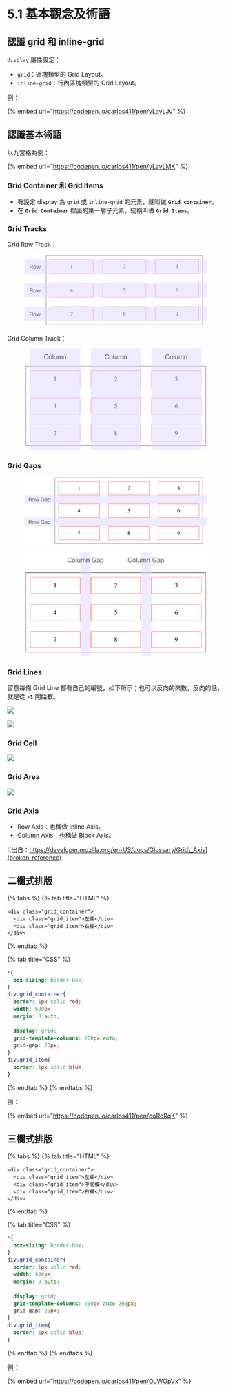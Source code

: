 # 5.1 基本觀念及術語

## 認識 grid 和 inline-grid

`display` 屬性設定：

* `grid`：區塊類型的 Grid Layout。
* `inline-grid`：行內區塊類型的 Grid Layout。

例：

{% embed url="https://codepen.io/carlos411/pen/yLavLJv" %}





## 認識基本術語

以九宮格為例：

{% embed url="https://codepen.io/carlos411/pen/yLavLMK" %}



### Grid Container 和 Grid Items

* 有設定 display 為 `grid` 或 `inline-grid` 的元素，就叫做 **`Grid container`**。
* 在 **`Grid Container`** 裡面的第一層子元素，統稱叫做 **`Grid Items`**。



### Grid Tracks

Grid Row Track：

<figure><img src="../.gitbook/assets/grid_row_track.png" alt=""><figcaption></figcaption></figure>



Grid Column Track：

<figure><img src="../.gitbook/assets/grid_column_track.png" alt=""><figcaption></figcaption></figure>



### Grid Gaps

<figure><img src="../.gitbook/assets/grid_row_gap.png" alt=""><figcaption></figcaption></figure>



<figure><img src="../.gitbook/assets/grid_column_gap.png" alt=""><figcaption></figcaption></figure>



### Grid Lines

留意每條 Grid Line 都有自己的編號，如下所示；也可以反向的來數，反向的話，就是從 **`-1`** 開始數。

![](broken-reference)



![](broken-reference)



### Grid Cell

![](broken-reference)



### Grid Area

![](broken-reference)



### Grid Axis

* Row Axis：也稱做 Inline Axis。
* Column Axis：也稱做 Block Axis。

![出自：https://developer.mozilla.org/en-US/docs/Glossary/Grid\_Axis](broken-reference)

## 二欄式排版

{% tabs %}
{% tab title="HTML" %}
```markup
<div class="grid_container">
  <div class="grid_item">左欄</div>
  <div class="grid_item">右欄</div>
</div>
```
{% endtab %}

{% tab title="CSS" %}
```css
*{
  box-sizing: border-box;
}
div.grid_container{
  border: 1px solid red;
  width: 600px;
  margin: 0 auto;
  
  display: grid;
  grid-template-columns: 200px auto;
  grid-gap: 20px;
}
div.grid_item{
  border: 1px solid blue;
}
```
{% endtab %}
{% endtabs %}

例：

{% embed url="https://codepen.io/carlos411/pen/poRdRqK" %}



## 三欄式排版

{% tabs %}
{% tab title="HTML" %}
```markup
<div class="grid_container">
  <div class="grid_item">左欄</div>
  <div class="grid_item">中間欄</div>
  <div class="grid_item">右欄</div>
</div>
```
{% endtab %}

{% tab title="CSS" %}
```css
*{
  box-sizing: border-box;
}
div.grid_container{
  border: 1px solid red;
  width: 800px;
  margin: 0 auto;
  
  display: grid;
  grid-template-columns: 200px auto 200px;
  grid-gap: 20px;
}
div.grid_item{
  border: 1px solid blue;
}
```
{% endtab %}
{% endtabs %}

例：

{% embed url="https://codepen.io/carlos411/pen/OJWOpVx" %}



